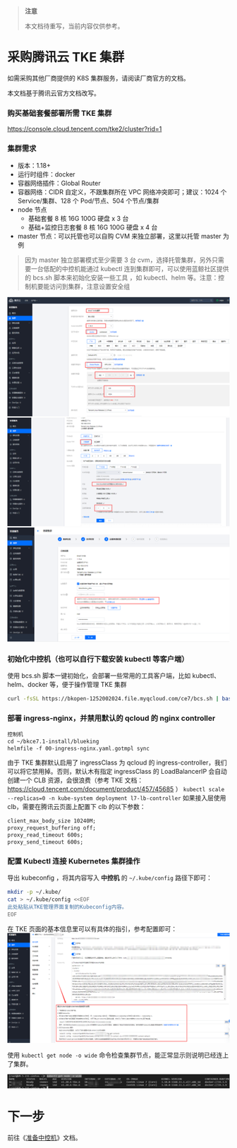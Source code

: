 >**注意**
>
>本文档待重写，当前内容仅供参考。

# 采购腾讯云 TKE 集群
如需采购其他厂商提供的 K8S 集群服务，请阅读厂商官方的文档。

本文档基于腾讯云官方文档改写。

### 购买基础套餐部署所需 TKE 集群
https://console.cloud.tencent.com/tke2/cluster?rid=1
### 集群需求
- 版本：1.18+
- 运行时组件：docker
- 容器网络插件：Global Router
- 容器网络：CIDR 自定义，不跟集群所在 VPC 网络冲突即可；建议：1024 个 Service/集群、128 个 Pod/节点、504 个节点/集群
- node 节点
 	- 基础套餐 8 核 16G 100G 硬盘 x 3 台
 	- 基础+监控日志套餐 8 核 16G 100G 硬盘 x 4 台
- master 节点：可以托管也可以自购 CVM 来独立部署，这里以托管 master 为例
>因为 master 独立部署模式至少需要 3 台 cvm，选择托管集群，另外只需要一台低配的中控机能通过 kubectl 连到集群即可，可以使用蓝鲸社区提供的 bcs.sh 脚本来初始化安装一些工具 ，如 kubectl、helm 等。注意：控制机要能访问到集群，注意设置安全组

![](./assets/2022-03-09-10-39-04.png)
![](./assets/2022-03-09-10-39-12.png)
![](./assets/2022-03-09-10-39-22.png)


### 初始化中控机（也可以自行下载安装 kubectl 等客户端）

使用 bcs.sh 脚本一键初始化，会部署一些常用的工具客户端，比如 kubectl、helm、docker 等，便于操作管理 TKE 集群
``` bash
curl -fsSL https://bkopen-1252002024.file.myqcloud.com/ce7/bcs.sh | bash -s -- -i k8s
```

###  部署 ingress-nginx，并禁用默认的 qcloud 的 nginx controller

```plain
控制机
cd ~/bkce7.1-install/blueking
helmfile -f 00-ingress-nginx.yaml.gotmpl sync
```
由于 TKE 集群默认启用了 ingressClass 为 qcloud 的 ingress-controller，我们可以将它禁用掉。否则，默认木有指定 ingressClass 的 LoadBalancerIP 会自动创建一个 CLB 资源，会很浪费（参考 TKE 文档：
https://cloud.tencent.com/document/product/457/45685  ）
 `kubectl scale --replicas=0 -n kube-system deployment l7-lb-controller`  如果接入层使用 clb，需要在腾讯云页面上配置下 clb 的以下参数：

```plain
client_max_body_size 10240M;
proxy_request_buffering off;
proxy_read_timeout 600s;
proxy_send_timeout 600s;
```
###  配置 Kubectl 连接 Kubernetes 集群操作

导出 kubeconfig ，将其内容写入  **中控机** 的  `~/.kube/config` 路径下即可：
```bash
mkdir -p ~/.kube/
cat > ~/.kube/config <<EOF
此处粘贴从TKE管理界面复制的Kubeconfig内容。
EOF
```

在 TKE 页面的基本信息里可以有具体的指引，参考配置即可：
![](./assets/2022-03-09-10-39-43.png)

使用 `kubectl get node -o wide` 命令检查集群节点，能正常显示则说明已经连上了集群。

![](./assets/2022-03-09-10-39-54.png)


# 下一步
前往《[准备中控机](prepare-bkctrl.md)》文档。
